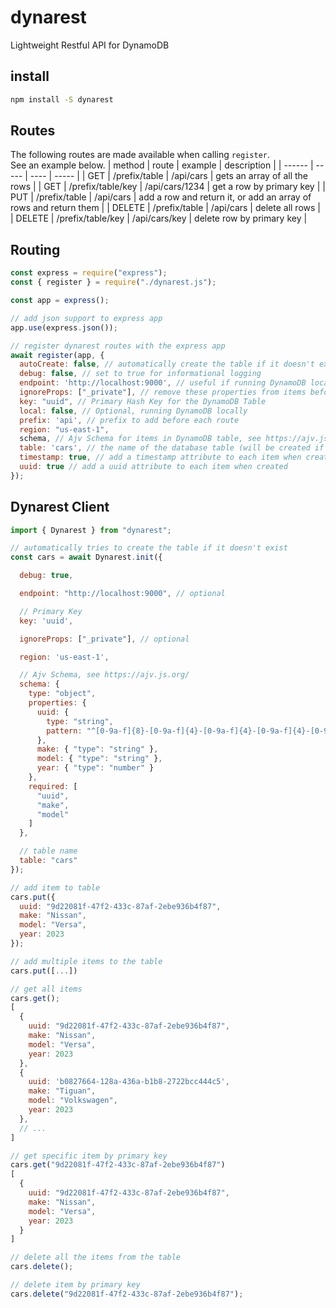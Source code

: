 # dynarest
Lightweight Restful API for DynamoDB

## install
```bash
npm install -S dynarest
```

## Routes
The following routes are made available when calling `register`.  
See an example below.
| method | route | example | description |
| ------ | ----- | ---- | ----- |
| GET | /prefix/table | /api/cars | gets an array of all the rows |
| GET | /prefix/table/key | /api/cars/1234 | get a row by primary key |
| PUT | /prefix/table | /api/cars | add a row and return it, or add an array of rows and return them |
| DELETE | /prefix/table | /api/cars | delete all rows |
| DELETE | /prefix/table/key | /api/cars/key | delete row by primary key |

## Routing
```js
const express = require("express");
const { register } = require("./dynarest.js");

const app = express();

// add json support to express app
app.use(express.json());

// register dynarest routes with the express app
await register(app, {
  autoCreate: false, // automatically create the table if it doesn't exist
  debug: false, // set to true for informational logging
  endpoint: 'http://localhost:9000', // useful if running DynamoDB locally
  ignoreProps: ["_private"], // remove these properties from items before processing
  key: "uuid", // Primary Hash Key for the DynamoDB Table
  local: false, // Optional, running DynamoDB locally
  prefix: 'api', // prefix to add before each route
  region: "us-east-1",
  schema, // Ajv Schema for items in DynamoDB table, see https://ajv.js.org/
  table: 'cars', // the name of the database table (will be created if missing)
  timestamp: true, // add a timestamp attribute to each item when created
  uuid: true // add a uuid attribute to each item when created
});
```


## Dynarest Client
```js
import { Dynarest } from "dynarest";

// automatically tries to create the table if it doesn't exist
const cars = await Dynarest.init({

  debug: true,

  endpoint: "http://localhost:9000", // optional

  // Primary Key
  key: 'uuid',

  ignoreProps: ["_private"], // optional

  region: 'us-east-1',

  // Ajv Schema, see https://ajv.js.org/
  schema: {
    type: "object",
    properties: {
      uuid: {
        type: "string",
        pattern: "^[0-9a-f]{8}-[0-9a-f]{4}-[0-9a-f]{4}-[0-9a-f]{4}-[0-9a-f]{12}$"
      },
      make: { "type": "string" },
      model: { "type": "string" },
      year: { "type": "number" }
    },
    required: [
      "uuid",
      "make",
      "model"
    ]
  },

  // table name
  table: "cars"
});

// add item to table
cars.put({
  uuid: "9d22081f-47f2-433c-87af-2ebe936b4f87",
  make: "Nissan",
  model: "Versa",
  year: 2023
});

// add multiple items to the table
cars.put([...])

// get all items
cars.get();
[
  {
    uuid: "9d22081f-47f2-433c-87af-2ebe936b4f87",
    make: "Nissan",
    model: "Versa",
    year: 2023
  },
  {
    uuid: 'b0827664-128a-436a-b1b8-2722bcc444c5',
    make: "Tiguan",
    model: "Volkswagen",
    year: 2023
  },
  // ...
]

// get specific item by primary key
cars.get("9d22081f-47f2-433c-87af-2ebe936b4f87")
[
  {
    uuid: "9d22081f-47f2-433c-87af-2ebe936b4f87",
    make: "Nissan",
    model: "Versa",
    year: 2023
  }
]

// delete all the items from the table
cars.delete();

// delete item by primary key
cars.delete("9d22081f-47f2-433c-87af-2ebe936b4f87");
```
